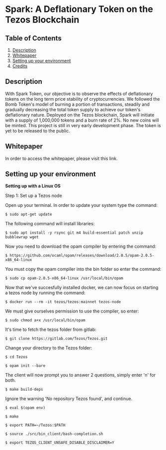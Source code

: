 # Spark: A Deflationary Token on the Tezos Blockchain

## Table of Contents

1. [Description](#description)
1. [Whitepaper](#whitepaper)
1. [Setting up your environment](#setting-up-your-environment)
1. [Credits](#credits)

## Description
With Spark Token, our objective is to observe the effects of deflationary tokens on the long term price stability of cryptocurrencies. We followed the Bomb Token's model of burning a portion of transactions, steadily and gradually decreasing the total token supply to achieve our token's deflationary nature. Deployed on the Tezos blockchain, Spark will initiate with a supply of 1,000,000 tokens and a burn rate of 2%. No new coins will be minted. This project is still in very early development phase. The token is yet to be released to the public.

## Whitepaper
In order to access the whitepaper, please visit this link.

## Setting up your environment

**Setting up with a Linux OS**

 Step 1: Set up a Tezos node

 Open up your terminal. In order to update your system type the command:

    $ sudo apt-get update

 The following command will install libraries:

    $ sudo apt install -y rsync git m4 build-essential patch unzip bubblewrap wget

  Now you need to download the opam compiler by entering the command:

    $ https://github.com/ocaml/opam/releases/download/2.0.5/opam-2.0.5-x86_64-linux

  You must copy the opam compiler into the bin folder so enter the command:

    $ sudo cp opam-2.0.5-x86_64-linux /usr/local/bin/opam

  Now that we've succesfully installed docker, we can now focus on starting a tezos node
  by running the command:

    $ docker run --rm -it tezos/tezos:mainnet tezos-node

  We must give ourselves permission to use the compiler, so enter:

    $ sudo chmod a+x /usr/local/bin/opam

  It's time to fetch the tezos folder from gitlab:

    $ git clone https://gitlab.com/Tezos/Tezos.git

  Change your directory to the Tezos folder:

    $ cd Tezos

    $ opam init --bare

  The client will now prompt you to answer 2 questions, simply enter 'n' for both.

    $ make build-deps

  Ignore the warning 'No repository Tezos found', and continue.

    $ eval $(opam env)

    $ make

    $ export PATH=~/Tezos:$PATH

    $ source ./src/bin_client/bash-completion.sh

    $ export TEZOS_CLIENT_UNSAFE_DISABLE_DISCLAIMER=Y
